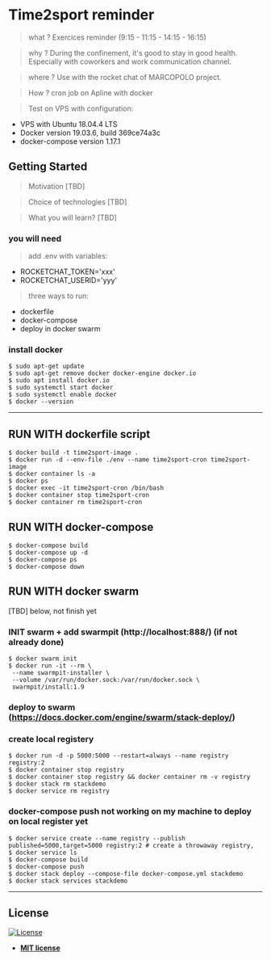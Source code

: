 # Time2sport reminder

> what ? Exercices reminder (9:15 - 11:15 - 14:15 - 16:15)

> why ? During the confinement, it's good to stay in good health. Especially with coworkers and work communication channel.

> where ? Use with the rocket chat of MARCOPOLO project.

> How ? cron job on Apline with docker

> Test on VPS with configuration:

- VPS with Ubuntu 18.04.4 LTS
- Docker version 19.03.6, build 369ce74a3c
- docker-compose version 1.17.1

## Getting Started

> Motivation [TBD]

> Choice of technologies [TBD]

> What you will learn? [TBD]

### you will need

> add .env with variables:

- ROCKETCHAT_TOKEN='xxx'
- ROCKETCHAT_USERID='yyy'

> three ways to run:

- dockerfile
- docker-compose
- deploy in docker swarm

### install docker

```
$ sudo apt-get update
$ sudo apt-get remove docker docker-engine docker.io
$ sudo apt install docker.io
$ sudo systemctl start docker
$ sudo systemctl enable docker
$ docker --version
```

---

## RUN WITH dockerfile script

```
$ docker build -t time2sport-image .
$ docker run -d --env-file ./env --name time2sport-cron time2sport-image
$ docker container ls -a
$ docker ps
$ docker exec -it time2sport-cron /bin/bash
$ docker container stop time2sport-cron
$ docker container rm time2sport-cron
```

## RUN WITH docker-compose

```
$ docker-compose build
$ docker-compose up -d
$ docker-compose ps
$ docker-compose down
```

## RUN WITH docker swarm

[TBD] below, not finish yet

### INIT swarm + add swarmpit (http://localhost:888/) (if not already done)

```
$ docker swarm init
$ docker run -it --rm \
 --name swarmpit-installer \
 --volume /var/run/docker.sock:/var/run/docker.sock \
 swarmpit/install:1.9
```

### deploy to swarm (https://docs.docker.com/engine/swarm/stack-deploy/)

### create local registery

```
$ docker run -d -p 5000:5000 --restart=always --name registry registry:2
$ docker container stop registry
$ docker container stop registry && docker container rm -v registry
$ docker stack rm stackdemo
$ docker service rm registry
```

### docker-compose push not working on my machine to deploy on local register yet

```
$ docker service create --name registry --publish published=5000,target=5000 registry:2 # create a throwaway registry,
$ docker service ls
$ docker-compose build
$ docker-compose push
$ docker stack deploy --compose-file docker-compose.yml stackdemo
$ docker stack services stackdemo
```

---

## License

[![License](http://img.shields.io/:license-mit-blue.svg?style=flat-square)](http://badges.mit-license.org)

- **[MIT license](http://opensource.org/licenses/mit-license.php)**
